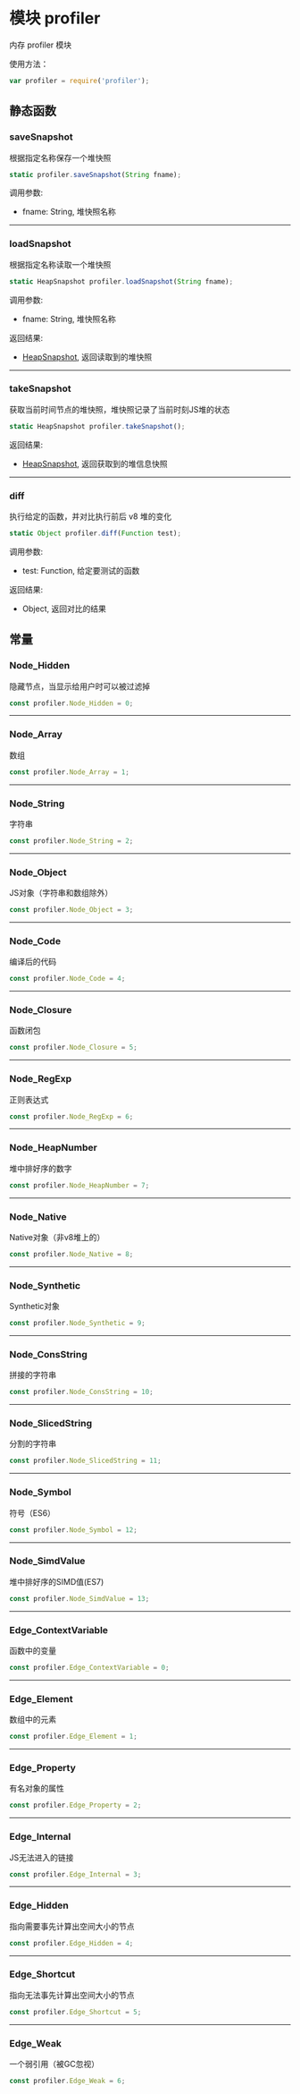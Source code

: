 # 模块 profiler
内存 profiler 模块

使用方法：
```JavaScript
var profiler = require('profiler');
```
## 静态函数
        
### saveSnapshot
根据指定名称保存一个堆快照
```JavaScript
static profiler.saveSnapshot(String fname);
```

调用参数:
* fname: String, 堆快照名称

--------------------------
### loadSnapshot
根据指定名称读取一个堆快照
```JavaScript
static HeapSnapshot profiler.loadSnapshot(String fname);
```

调用参数:
* fname: String, 堆快照名称

返回结果:
* [HeapSnapshot](../../object/ifs/HeapSnapshot.md), 返回读取到的堆快照

--------------------------
### takeSnapshot
获取当前时间节点的堆快照，堆快照记录了当前时刻JS堆的状态
```JavaScript
static HeapSnapshot profiler.takeSnapshot();
```

返回结果:
* [HeapSnapshot](../../object/ifs/HeapSnapshot.md), 返回获取到的堆信息快照

--------------------------
### diff
执行给定的函数，并对比执行前后 v8 堆的变化
```JavaScript
static Object profiler.diff(Function test);
```

调用参数:
* test: Function, 给定要测试的函数

返回结果:
* Object, 返回对比的结果

## 常量
        
### Node_Hidden
隐藏节点，当显示给用户时可以被过滤掉
```JavaScript
const profiler.Node_Hidden = 0;
```

--------------------------
### Node_Array
数组
```JavaScript
const profiler.Node_Array = 1;
```

--------------------------
### Node_String
字符串
```JavaScript
const profiler.Node_String = 2;
```

--------------------------
### Node_Object
JS对象（字符串和数组除外）
```JavaScript
const profiler.Node_Object = 3;
```

--------------------------
### Node_Code
编译后的代码
```JavaScript
const profiler.Node_Code = 4;
```

--------------------------
### Node_Closure
函数闭包
```JavaScript
const profiler.Node_Closure = 5;
```

--------------------------
### Node_RegExp
正则表达式
```JavaScript
const profiler.Node_RegExp = 6;
```

--------------------------
### Node_HeapNumber
堆中排好序的数字
```JavaScript
const profiler.Node_HeapNumber = 7;
```

--------------------------
### Node_Native
Native对象（非v8堆上的）
```JavaScript
const profiler.Node_Native = 8;
```

--------------------------
### Node_Synthetic
Synthetic对象
```JavaScript
const profiler.Node_Synthetic = 9;
```

--------------------------
### Node_ConsString
拼接的字符串
```JavaScript
const profiler.Node_ConsString = 10;
```

--------------------------
### Node_SlicedString
分割的字符串
```JavaScript
const profiler.Node_SlicedString = 11;
```

--------------------------
### Node_Symbol
符号（ES6）
```JavaScript
const profiler.Node_Symbol = 12;
```

--------------------------
### Node_SimdValue
堆中排好序的SIMD值(ES7)
```JavaScript
const profiler.Node_SimdValue = 13;
```

--------------------------
### Edge_ContextVariable
函数中的变量
```JavaScript
const profiler.Edge_ContextVariable = 0;
```

--------------------------
### Edge_Element
数组中的元素
```JavaScript
const profiler.Edge_Element = 1;
```

--------------------------
### Edge_Property
有名对象的属性
```JavaScript
const profiler.Edge_Property = 2;
```

--------------------------
### Edge_Internal
JS无法进入的链接
```JavaScript
const profiler.Edge_Internal = 3;
```

--------------------------
### Edge_Hidden
指向需要事先计算出空间大小的节点
```JavaScript
const profiler.Edge_Hidden = 4;
```

--------------------------
### Edge_Shortcut
指向无法事先计算出空间大小的节点
```JavaScript
const profiler.Edge_Shortcut = 5;
```

--------------------------
### Edge_Weak
一个弱引用（被GC忽视）
```JavaScript
const profiler.Edge_Weak = 6;
```

